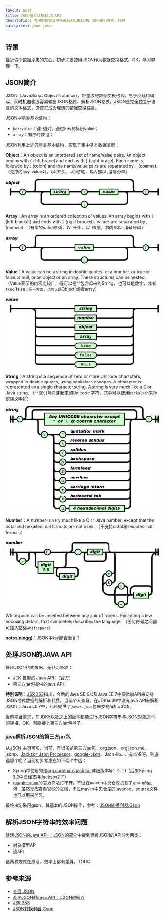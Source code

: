 ```yaml
---
layout: post
title: JSON简介以及JAVA API
description: 常用的数据交换格式有XML和JSON，如何进行解析、转换
categories: json java
---
```


## 背景

最近做个数据采集的东西，初步决定使用JSON作为数据交换格式，OK，学习整理一下。

## JSON简介

JSON（JavaScript Object Notation），轻量级的数据交换格式，易于阅读和编写，同时机器也很容易输出JSON格式、解析JSON格式。JSON是完全独立于语言的文本格式，这使其成为理想的数据交换语言。

JSON中两类基本结构：

* `key:value`：键-值对，通过key来标识value；
* `array`：有序的数组；

JSON利用上述的两类基本结构，实现了集中基本数据类型：

**Object**：An object is an unordered set of name/value pairs. An object begins with { (left brace) and ends with } (right brace). Each name is followed by : (colon) and the name/value pairs are separated by `,` (comma).
（无序的key-value对，以`{`开头，以`}`结尾，其内部以`,`逗号分隔）

![](/images/json-java-api/object.gif)


**Array**：An array is an ordered collection of values. An array begins with `[` (left bracket) and ends with `]` (right bracket). Values are separated by , (comma).
（有序的value序列，以`[`开头，以`]`结尾，其内部以`,`逗号分隔）

![](/images/json-java-api/array.gif)

**Value**：A value can be a string in double quotes, or a number, or true or false or null, or an object or an array. These structures can be nested.
（Value表示的内容比较广，既可以是""包含起来的String，也可以是数字，或者`true`\`false`；另一方面，也可以是`Object`或者array）

![](/images/json-java-api/value.gif)

**String**：A string is a sequence of zero or more Unicode characters, wrapped in double quotes, using backslash escapes. A character is represented as a single character string. A string is very much like a C or Java string.
（`""`双引号包含起来的Unicode 字符，其中可以使用`backslash`来标识转义字符）

![](/images/json-java-api/string.gif)

**Number**：A number is very much like a C or Java number, except that the octal and hexadecimal formats are not used.
（不支持octal和hexadecimal formats）


![](/images/json-java-api/number.gif)

Whitespace can be inserted between any pair of tokens. Excepting a few encoding details, that completely describes the language.
（任何符号之间都可插入空格`whitespace`）

**notes(ningg)**：JSON中`key`能否重复？



## 处理JSON的JAVA API

处理JSON格式数据，无非两条路：

* JDK 自带的 Java API；（官方）
* 第三方jar包提供的java API；

**特别说明**：[JSR 353][JSR 353]指出，今后的Java SE 6以及Java EE 7中要添加API来支持JSON格式数据的解析和转换。当前个人查证，在JDK6u30中没有java API来解析JSON；Java EE 7中，已经提供了`javax.json`包来支持解析JSON。

当前项目需求，在JDK5以及之上的版本都能进行JSON字符串与JSON对象之间的转换，OK，那直接上第三方jar包得了。

### java解析JSON的第三方jar包

从[JSON 主页][介绍 JSON]可知，当前，有很多的第三方jar包：org.json、org.json.me、jsonp、[Jackson Json Processor][Jackson Json Processor]、[google-gson][google-gson]、Json-lib...，有点多呀，到底选哪个呢？当前初步考虑在如下两个中选：

* Spring中使用的是[org.codehaus.jackson][Jackson Json Processor]详细版本号`1.9.13`（后来Spring 3.2中已经支持Jackson2了）
* [google-gson][google-gson]的官方网站打不开，不过在maven中央仓库找到了gson的[jar包][google-gson-maven]，虽然无法查看官网的文档，不过maven中央仓库的javadoc、source文件也可以用来学习。

最终决定采用gson，其基本的JSON操作，参考：[JSON转换利器:Gson][JSON转换利器:Gson]

## 解析JSON字符串的效率问题

[处理JSON的Java API ：JSON的简介][处理JSON的Java API ：JSON的简介]中提到解析JSON的API分为两类：

* 对象模型API
* 流API

这两种方式在原理、效率上都有差异，TODO

## 参考来源

* [介绍 JSON][介绍 JSON]
* [处理JSON的Java API ：JSON的简介][处理JSON的Java API ：JSON的简介]
* [JSR 353][JSR 353]
* [JSON转换利器:Gson][JSON转换利器:Gson]


[NingG]:  								http://ningg.github.com  "NingG"
[JSR 353]:								https://jcp.org/en/jsr/detail?id=353
[Jackson Json Processor]:				http://jackson.codehaus.org/
[JSON转换利器:Gson]:					http://blog.csdn.net/lk_blog/article/details/7685169
[google-gson]:							http://code.google.com/p/google-gson/
[google-gson-maven]:					http://repo1.maven.org/maven2/com/google/code/gson/gson/2.2.3/
[处理JSON的Java API ：JSON的简介]:		http://ifeve.com/json-java-api/
[介绍 JSON]:							http://www.json.org/json-zh.html
